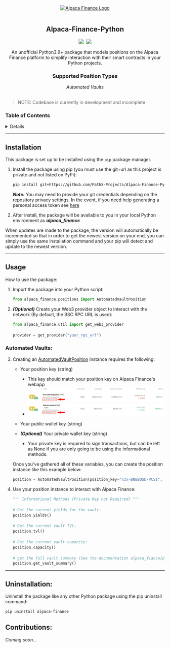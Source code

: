 
<!-- PROJECT HEADER -->
<div align="center">
  <a href ="https://www.alpacafinance.org//"><img src="https://pbs.twimg.com/profile_images/1481749291379081217/KGzK2UQS_400x400.png" alt="Alpaca Finance Logo" height="200"></a>
  <br></br>
  <h2 align="center"><strong>Alpaca-Finance-Python</strong></h2>
  <img src="https://img.shields.io/badge/Python-3.9%2B-yellow"/>&nbsp&nbsp<img src="https://img.shields.io/badge/Chain-BSC-yellow"></img>
    <p align="center">
        An unofficial Python3.9+ package that models positions on the Alpaca Finance platform to simplify interaction with their smart contracts in your Python projects.
    </p>
    <h3><strong>Supported Position Types</strong></h3>
    <i>Automated Vaults</i><br>
</div>
<br>

> NOTE: Codebase is currently in development and incomplete

<!-- TABLE OF CONTENTS -->
### Table of Contents
<details>
  <ol>
    <li><a href="#installation">Installation</a></li>
    <li><a href="#usage">Usage</a></li>
    <li><a href="#uninstallation">Uninstallation</a></li>
    <!-- <li><a href="#roadmap">Roadmap</a></li> -->
  </ol>
</details>

___

## Installation

This package is set up to be installed using the `pip` package manager.

1. Install the package using pip (you must use the git+url as this project is private and not listed on PyPi):
    ```bash
    pip install git+https://github.com/PathX-Projects/Alpaca-Finance-Python.git
    ```

    ***Note:*** You may need to provide your git credentials depending on the repository privacy settings. In the event, if you need help generating a personal access token see [here](https://catalyst.zoho.com/help/tutorials/githubbot/generate-access-token.html)

2. After install, the package will be available to you in your local Python environment as ***alpaca_finance***

When updates are made to the package, the version will automatically be incremented so that in order to get the newest version on your end, you can simply use the same installation command and your pip will detect and update to the newest version.

___

## Usage

How to use the package:

1. Import the package into your Python script:
    ```python
    from alpaca_finance.positions import AutomatedVaultPosition
    ```

2. ***(Optional)*** Create your Web3 provider object to interact with the network (By default, the BSC RPC URL is used):
    ```python
    from alpaca_finance.util import get_web3_provider

    provider = get_provider("your_rpc_url")
    ```

### Automated Vaults:

3. Creating an [AutomatedVaultPosition](alpaca_finance/positions.py) instance requires the following:
    - Your position key (string)
        - This key should match your position key on Alpaca Finance's webapp
        - ![demo](img/demo.png)
  
    - Your public wallet key (string)

    - ***(Optional)*** Your private wallet key (string)
        - Your private key is required to sign transactions, but can be left as None if you are only going to be using the informational methods.

    Once you've gathered all of these variables, you can create the position instance like this example below:
    ```python
    position = AutomatedVaultPosition(position_key="n3x-BNBBUSD-PCS1", owner_wallet_address="0x...", owner_private_key="123abc456efg789hij...")
    ```
4. Use your position instance to interact with Alpaca Finance:
    ```python
    """ Informational Methods (Private Key not Required) """

    # Get the current yields for the vault:
    position.yields()

    # Get the current vault TVL:
    position.tvl()

    # Get the current vault capacity:
    position.capacity()

    # get the full vault summary (See the documentation alpaca_fiance/positions.py for more details):
    position.get_vault_summary()
    ```

___

## Uninstallation:

Uninstall the package like any other Python package using the pip uninstall command:
```bash
pip uninstall alpaca-finance
```

## Contributions:

*Coming soon...*